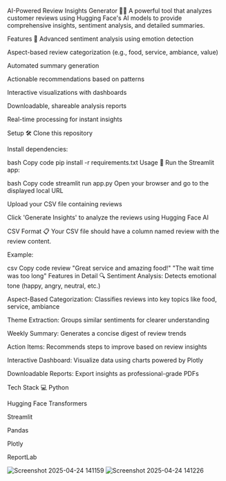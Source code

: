 AI-Powered Review Insights Generator 🤖✨
A powerful tool that analyzes customer reviews using Hugging Face's AI models to provide comprehensive insights, sentiment analysis, and detailed summaries.

Features 🚀
Advanced sentiment analysis using emotion detection

Aspect-based review categorization (e.g., food, service, ambiance, value)

Automated summary generation

Actionable recommendations based on patterns

Interactive visualizations with dashboards

Downloadable, shareable analysis reports

Real-time processing for instant insights

Setup 🛠️
Clone this repository

Install dependencies:

bash
Copy code
pip install -r requirements.txt
Usage 📝
Run the Streamlit app:

bash
Copy code
streamlit run app.py
Open your browser and go to the displayed local URL

Upload your CSV file containing reviews

Click 'Generate Insights' to analyze the reviews using Hugging Face AI

CSV Format 📋
Your CSV file should have a column named review with the review content.

Example:

csv
Copy code
review
"Great service and amazing food!"
"The wait time was too long"
Features in Detail 🔍
Sentiment Analysis: Detects emotional tone (happy, angry, neutral, etc.)

Aspect-Based Categorization: Classifies reviews into key topics like food, service, ambiance

Theme Extraction: Groups similar sentiments for clearer understanding

Weekly Summary: Generates a concise digest of review trends

Action Items: Recommends steps to improve based on review insights

Interactive Dashboard: Visualize data using charts powered by Plotly

Downloadable Reports: Export insights as professional-grade PDFs

Tech Stack 💻
Python

Hugging Face Transformers

Streamlit

Pandas

Plotly

ReportLab

![Screenshot 2025-04-24 141159](https://github.com/user-attachments/assets/497a0064-2c4b-4963-a719-787149786704)
![Screenshot 2025-04-24 141226](https://github.com/user-attachments/assets/dca48273-c6e5-4132-9252-3fb8523947c8)

